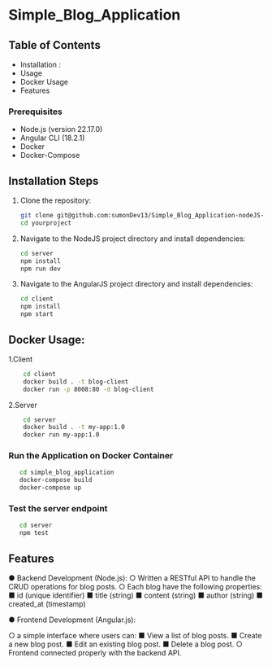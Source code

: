 # Simple_Blog_Application

## Table of Contents

- Installation :
- Usage
- Docker Usage
- Features


### Prerequisites

- Node.js (version 22.17.0)
- Angular CLI (18.2.1)
- Docker
- Docker-Compose

  
## Installation Steps

1. Clone the repository:
    ```bash
    git clone git@github.com:sumonDev13/Simple_Blog_Application-nodeJS-angularJS.git
    cd yourproject
    ```

2. Navigate to the NodeJS project directory and install dependencies:
    ```bash
    cd server
    npm install
    npm run dev
    ```
3. Navigate to the AngularJS project directory and install dependencies:
    ```bash
    cd client
    npm install
    npm start
    ```

## Docker Usage:
1.Client
```bash
    cd client
    docker build . -t blog-client
    docker run -p 8008:80 -d blog-client
```
2.Server
```bash
    cd server
    docker build . -t my-app:1.0
    docker run my-app:1.0
```



### Run the Application on Docker Container
 ```bash
    cd simple_blog_application
    docker-compose build
    docker-compose up
 ```

### Test the server endpoint
 ```bash
    cd server
    npm test
 ```

## Features


● Backend Development (Node.js):
○ Written a RESTful API to handle the CRUD operations for blog posts.
○ Each blog have the following properties:
■ id (unique identifier)
■ title (string)
■ content (string)
■ author (string)
■ created_at (timestamp)


● Frontend Development (Angular.js):

○ a simple interface where users can:
■ View a list of blog posts.
■ Create a new blog post.
■ Edit an existing blog post.
■ Delete a blog post.
○ Frontend connected properly with the backend API.


